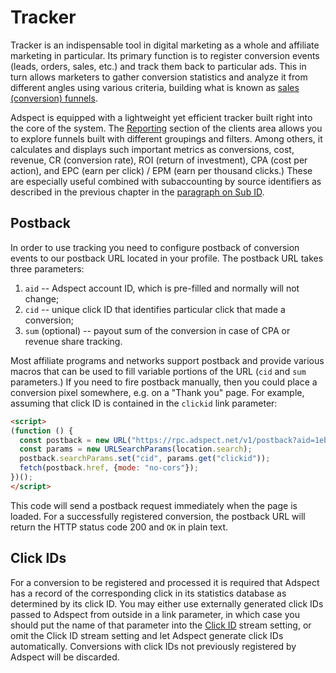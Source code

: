 # Tracker

Tracker is an indispensable tool in digital marketing as a whole and affiliate marketing in particular.
Its primary function is to register conversion events (leads, orders, sales, etc.) and track them
back to particular ads.  This in turn allows marketers to gather conversion statistics and analyze it from
different angles using various criteria, building what is known as
[sales (conversion) funnels](https://en.wikipedia.org/wiki/Conversion_funnel).

Adspect is equipped with a lightweight yet efficient tracker built right into the core of the system.
The [Reporting](reporting.md) section of the clients area allows you to explore funnels built with
different groupings and filters. Among others, it calculates and displays such important metrics as
conversions, cost, revenue, CR (conversion rate), ROI (return of investment), CPA (cost per action),
and EPC (earn per click) / EPM (earn per thousand clicks.) These are especially useful combined with
subaccounting by source identifiers as described in the previous chapter in the [paragraph on Sub ID](streams.md#sub-id).

## Postback

In order to use tracking you need to configure postback of conversion events to our postback URL located
in your profile.  The postback URL takes three parameters:

1. `aid` -- Adspect account ID, which is pre-filled and normally will not change;
2. `cid` -- unique click ID that identifies particular click that made a conversion;
3. `sum` (optional) -- payout sum of the conversion in case of CPA or revenue share tracking.

Most affiliate programs and networks support postback and provide various macros that can be used to fill
variable portions of the URL (`cid` and `sum` parameters.)  If you need to fire postback manually, then
you could place a conversion pixel somewhere, e.g. on a "Thank you" page.  For example, assuming that
click ID is contained in the `clickid` link parameter:

```html
<script>
(function () {
  const postback = new URL("https://rpc.adspect.net/v1/postback?aid=1eb5991f-a25b-68f4-b171-00162501c2b4");
  const params = new URLSearchParams(location.search);
  postback.searchParams.set("cid", params.get("clickid"));
  fetch(postback.href, {mode: "no-cors"});
})();
</script>
```

This code will send a postback request immediately when the page is loaded. For a successfully registered
conversion, the postback URL will return the HTTP status code 200 and `OK` in plain text.

## Click IDs

For a conversion to be registered and processed it is required that Adspect has a record of the corresponding
click in its statistics database as determined by its click ID. You may either use externally generated
click IDs passed to Adspect from outside in a link parameter, in which case you should put the name of that
parameter into the [Click ID](streams.md#click-id) stream setting, or omit the Click ID stream setting
and let Adspect generate click IDs automatically. Conversions with click IDs not previously registered by
Adspect will be discarded.
